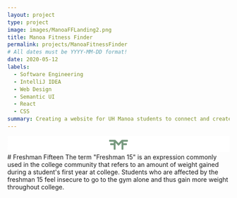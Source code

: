 ```yaml
---
layout: project
type: project
image: images/ManoaFFLanding2.png
title: Manoa Fitness Finder
permalink: projects/ManoaFitnessFinder
# All dates must be YYYY-MM-DD format!
date: 2020-05-12
labels:
  - Software Engineering 
  - IntelliJ IDEA
  - Web Design
  - Semantic UI
  - React 
  - CSS 
summary: Creating a website for UH Manoa students to connect and create fitness events to lose the "freshman fifteen" 
---
```


<img class="ui image" src="../images/ManoaFFLogo.png">
 # Freshman Fifteen 
 The term "Freshman 15" is an expression commonly used in the college community that refers to an amount of weight gained during a student's first year at college. Students who are affected by the freshman 15 feel insecure to go to the gym alone and thus gain more weight throughout college. 
